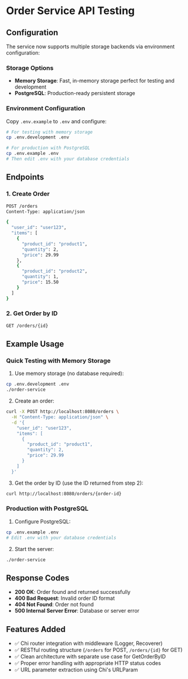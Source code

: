 # Order Service API Testing

## Configuration

The service now supports multiple storage backends via environment configuration:

### Storage Options
- **Memory Storage**: Fast, in-memory storage perfect for testing and development
- **PostgreSQL**: Production-ready persistent storage

### Environment Configuration
Copy `.env.example` to `.env` and configure:

```bash
# For testing with memory storage
cp .env.development .env

# For production with PostgreSQL
cp .env.example .env
# Then edit .env with your database credentials
```

## Endpoints

### 1. Create Order
```bash
POST /orders
Content-Type: application/json

{
  "user_id": "user123",
  "items": [
    {
      "product_id": "product1",
      "quantity": 2,
      "price": 29.99
    },
    {
      "product_id": "product2", 
      "quantity": 1,
      "price": 15.50
    }
  ]
}
```

### 2. Get Order by ID
```bash
GET /orders/{id}
```

## Example Usage

### Quick Testing with Memory Storage

1. Use memory storage (no database required):
```bash
cp .env.development .env
./order-service
```

2. Create an order:
```bash
curl -X POST http://localhost:8080/orders \
  -H "Content-Type: application/json" \
  -d '{
    "user_id": "user123",
    "items": [
      {
        "product_id": "product1",
        "quantity": 2,
        "price": 29.99
      }
    ]
  }'
```

3. Get the order by ID (use the ID returned from step 2):
```bash
curl http://localhost:8080/orders/{order-id}
```

### Production with PostgreSQL

1. Configure PostgreSQL:
```bash
cp .env.example .env
# Edit .env with your database credentials
```

2. Start the server:
```bash
./order-service
```

## Response Codes

- **200 OK**: Order found and returned successfully
- **400 Bad Request**: Invalid order ID format
- **404 Not Found**: Order not found
- **500 Internal Server Error**: Database or server error

## Features Added

- ✅ Chi router integration with middleware (Logger, Recoverer)
- ✅ RESTful routing structure (`/orders` for POST, `/orders/{id}` for GET)
- ✅ Clean architecture with separate use case for GetOrderByID
- ✅ Proper error handling with appropriate HTTP status codes
- ✅ URL parameter extraction using Chi's URLParam
